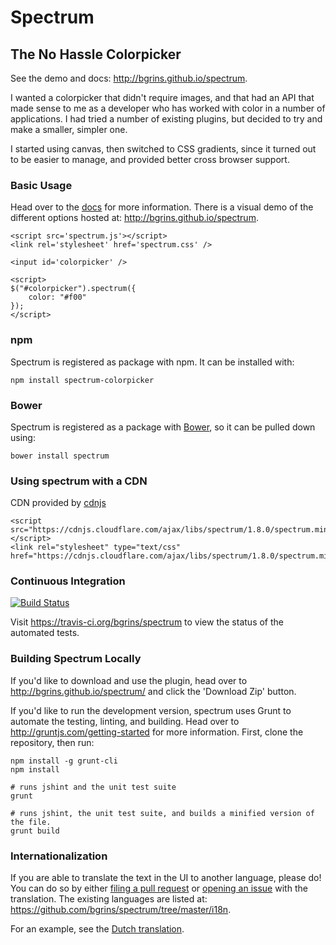# Spectrum
## The No Hassle Colorpicker

See the demo and docs: http://bgrins.github.io/spectrum.

I wanted a colorpicker that didn't require images, and that had an API that made sense to me as a developer who has worked with color in a number of applications.  I had tried a number of existing plugins, but decided to try and make a smaller, simpler one.

I started using canvas, then switched to CSS gradients, since it turned out to be easier to manage, and provided better cross browser support.

### Basic Usage

Head over to the [docs](http://bgrins.github.io/spectrum) for more information.  There is a visual demo of the different options hosted at: http://bgrins.github.io/spectrum.

    <script src='spectrum.js'></script>
    <link rel='stylesheet' href='spectrum.css' />

    <input id='colorpicker' />

    <script>
    $("#colorpicker").spectrum({
        color: "#f00"
    });
    </script>

### npm

Spectrum is registered as package with npm.  It can be installed with:

    npm install spectrum-colorpicker

### Bower

Spectrum is registered as a package with [Bower](http://bower.io/), so it can be pulled down using:

    bower install spectrum

### Using spectrum with a CDN

CDN provided by [cdnjs](https://cdnjs.com/libraries/spectrum)

    <script src="https://cdnjs.cloudflare.com/ajax/libs/spectrum/1.8.0/spectrum.min.js"></script>
    <link rel="stylesheet" type="text/css" href="https://cdnjs.cloudflare.com/ajax/libs/spectrum/1.8.0/spectrum.min.css">

### Continuous Integration

[![Build Status](https://secure.travis-ci.org/bgrins/spectrum.png?branch=master)](http://travis-ci.org/bgrins/spectrum)

Visit https://travis-ci.org/bgrins/spectrum to view the status of the automated tests.

### Building Spectrum Locally

If you'd like to download and use the plugin, head over to http://bgrins.github.io/spectrum/ and click the 'Download Zip' button.

If you'd like to run the development version, spectrum uses Grunt to automate the testing, linting, and building.  Head over to http://gruntjs.com/getting-started for more information.  First, clone the repository, then run:

    npm install -g grunt-cli
    npm install

    # runs jshint and the unit test suite
    grunt

    # runs jshint, the unit test suite, and builds a minified version of the file.
    grunt build

### Internationalization

If you are able to translate the text in the UI to another language, please do!  You can do so by either [filing a pull request](https://github.com/bgrins/spectrum/pulls) or [opening an issue]( https://github.com/bgrins/spectrum/issues) with the translation.  The existing languages are listed at: https://github.com/bgrins/spectrum/tree/master/i18n.

For an example, see the [Dutch translation](i18n/jquery.spectrum-nl.js).
